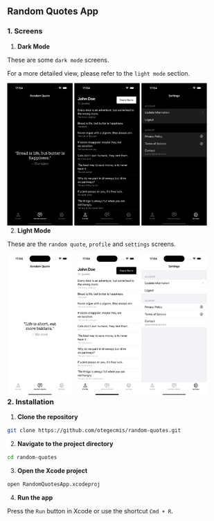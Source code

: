 ## Random Quotes App

### 1. Screens

1. **Dark Mode**

These are some `dark mode` screens.

For a more detailed view, please refer to the `light mode` section.

<div style="float: left;">
    <img src="Previews/DarkMode/1.png" style="width: 30%;" />
    <img src="Previews/DarkMode/2.png" style="width: 30%;" />
    <img src="Previews/DarkMode/3.png" style="width: 30%;" />
</div>

2. **Light Mode**

These are the `random quote`, `profile` and `settings` screens.

<div style="float: left;">
    <img src="Previews/LightMode/1.png" style="width: 30%;" />
    <img src="Previews/LightMode/2.png" style="width: 30%;" />
    <img src="Previews/LightMode/3.png" style="width: 30%;" />
</div>

### 2. Installation

1. **Clone the repository**

```sh
git clone https://github.com/otegecmis/random-quotes.git
```

2. **Navigate to the project directory**

```sh
cd random-quotes
```

3. **Open the Xcode project**

```sh
open RandomQuotesApp.xcodeproj
```

4. **Run the app**

Press the `Run` button in Xcode or use the shortcut `Cmd + R`.
